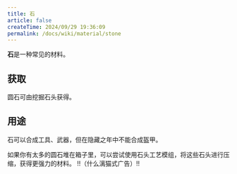 ```yaml
---
title: 石
article: false
createTime: 2024/09/29 19:36:09
permalink: /docs/wiki/material/stone
---
```

**石**是一种常见的材料。

## 获取
圆石可由挖掘石头获得。

## 用途
石可以合成工具、武器，但在隐藏之年中不能合成盔甲。

如果你有太多的圆石堆在箱子里，可以尝试使用石头工艺模组，将这些石头进行压缩，获得更强力的材料。 !!（什么漓猫式广告）!!